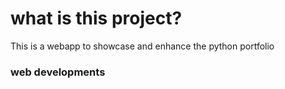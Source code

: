 # what is this project?
This is a webapp to showcase and enhance the python portfolio
### web developments
